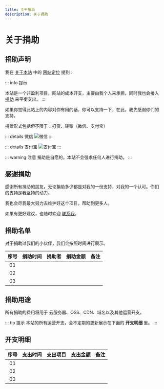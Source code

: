 ```yaml
---
title: 关于捐助
description: 关于捐助
---
```


# 关于捐助

## 捐助声明

我在 [关于本站](./website.html) 中的 [网站定位](./website.html#网站定位) 提到：

::: info 提示

本站是一个非盈利项目，网站的成本开支，主要由我个人来承担，同时我也会接入 [捐助](./contribution.html) 来平衡支出。
:::

如果你觉得此站上的内容对你有用的话，你可以支持一下，在此，我先感谢你们的支持。

捐赠形式包括但不限于：打赏、转账（微信、支付宝）

::: details 微信
![微信](https://cdn.yangzupan.com/images/public/qrcode/pay/WeChatPay.svg)
:::

::: details 支付宝
![支付宝](https://cdn.yangzupan.com/images/public/qrcode/pay/AliPay.svg)
:::


::: warning 注意
捐助是自愿的，本站不会强求任何人进行捐助。
:::

## 感谢捐助

感谢所有捐助的朋友，无论捐助多少都是对我的一份支持，对我的一个认可。你们的支持是我坚持的动力。

我也会尽我最大努力去维护好这个项目，帮助到更多人。

如果有更好建议，也随时欢迎 [联系我](./me.html#联系方式)。

## 捐助名单

对于捐助过我们的小伙伴，我们会按照时间进行展示。

| 序号 | 捐助时间 | 捐助者 | 捐助金额 | 备注 |
| :--: | :------: | :----: | :------: | :--: |
|   01   |          |        |          |      |
|   02   |          |        |          |      |
|   03   |          |        |          |      |

## 捐助用途

所有捐助的费用将用于 云服务器、OSS、CDN、域名以及其他运营开支。

::: tip 提示
本站的所有运营开支，会不定期的更新展示在下面的 **开支明细** 里。
:::

## 开支明细

| 序号 | 支出时间 | 支出项目 | 支出金额 | 备注 |
| :--: | :------: | :----: | :------: | :--: |
|   01   |          |        |          |      |
|   02   |          |        |          |      |
|   03  |          |        |          |      |